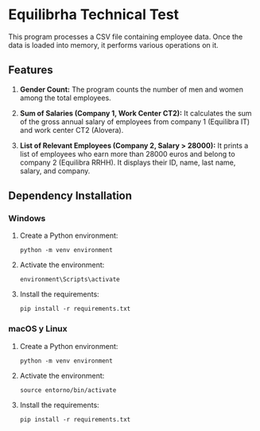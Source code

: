 # Equilibrha Technical Test

This program processes a CSV file containing employee data. Once the data is loaded into memory, it performs various operations on it.

## Features

1. **Gender Count:**
   The program counts the number of men and women among the total employees.

2. **Sum of Salaries (Company 1, Work Center CT2):**
   It calculates the sum of the gross annual salary of employees from company 1 (Equilibra IT) and work center CT2 (Alovera).

3. **List of Relevant Employees (Company 2, Salary > 28000):**
   It prints a list of employees who earn more than 28000 euros and belong to company 2 (Equilibra RRHH). It displays their ID, name, last name, salary, and company.

## Dependency Installation

### Windows

1. Create a Python environment:
    ```
    python -m venv environment
    ```

2. Activate the environment:
    ```
    environment\Scripts\activate
    ```

3. Install the requirements:
    ```
    pip install -r requirements.txt
    ```

### macOS y Linux

1. Create a Python environment:
    ```
    python -m venv environment
    ```

2. Activate the environment:
    ```
    source entorno/bin/activate
    ```

3. Install the requirements:
    ```
    pip install -r requirements.txt
    ```

